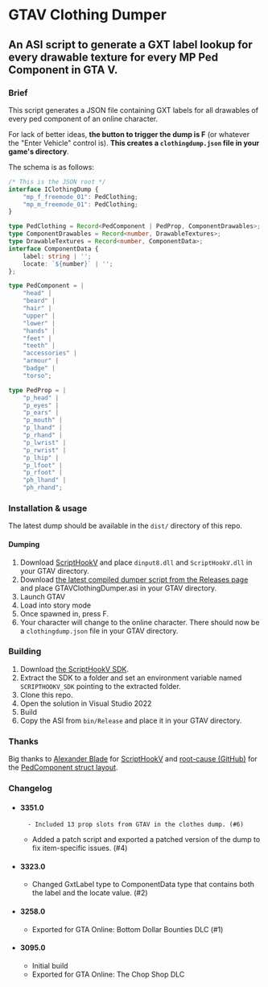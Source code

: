 # GTAV Clothing Dumper
## An ASI script to generate a GXT label lookup for every drawable texture for every MP Ped Component in GTA V.
### Brief
This script generates a JSON file containing GXT labels for all drawables of every ped component of an online character.

For lack of better ideas, **the button to trigger the dump is F** (or whatever the "Enter Vehicle" control is). **This creates a `clothingdump.json` file in your game's directory**.

The schema is as follows:

```typescript
/* This is the JSON root */
interface IClothingDump {
	"mp_f_freemode_01": PedClothing;
	"mp_m_freemode_01": PedClothing;
}

type PedClothing = Record<PedComponent | PedProp, ComponentDrawables>;
type ComponentDrawables = Record<number, DrawableTextures>;
type DrawableTextures = Record<number, ComponentData>;
interface ComponentData {
	label: string | '';
	locate: `${number}` | '';
};

type PedComponent = |
	"head" |
	"beard" |
	"hair" |
	"upper" |
	"lower" |
	"hands" |
	"feet" |
	"teeth" |
	"accessories" |
	"armour" |
	"badge" |
	"torso";

type PedProp = |
	"p_head" |
	"p_eyes" |
	"p_ears" |
	"p_mouth" |
	"p_lhand" |
	"p_rhand" |
	"p_lwrist" |
	"p_rwrist" |
	"p_lhip" |
	"p_lfoot" |
	"p_rfoot" |
	"ph_lhand" |
	"ph_rhand";
```

### Installation & usage
The latest dump should be available in the `dist/` directory of this repo.

#### Dumping
1. Download [ScriptHookV](http://www.dev-c.com/gtav/scripthookv/) and place `dinput8.dll` and `ScriptHookV.dll` in your GTAV directory.
2. Download [the latest compiled dumper script from the Releases page](https://github.com/tomezpl/gtav-clothing-dumper/releases/latest) and place GTAVClothingDumper.asi in your GTAV directory.
3. Launch GTAV
4. Load into story mode
5. Once spawned in, press F.
6. Your character will change to the online character. There should now be a `clothingdump.json` file in your GTAV directory.

### Building
1. Download [the ScriptHookV SDK](http://www.dev-c.com/gtav/scripthookv/).
2. Extract the SDK to a folder and set an environment variable named `SCRIPTHOOKV_SDK` pointing to the extracted folder.
3. Clone this repo.
4. Open the solution in Visual Studio 2022
5. Build
6. Copy the ASI from `bin/Release` and place it in your GTAV directory.

### Thanks
Big thanks to [Alexander Blade](http://www.dev-c.com/) for [ScriptHookV](http://www.dev-c.com/gtav/scripthookv/) and [root-cause (GitHub)](https://github.com/root-cause) for the [PedComponent struct layout](https://gist.github.com/root-cause/3b80234367b0c856d60bf5cb4b826f86).

### Changelog
- #### 3351.0
        - Included 13 prop slots from GTAV in the clothes dump. (#6)
  	- Added a patch script and exported a patched version of the dump to fix item-specific issues. (#4)
- #### 3323.0
	- Changed GxtLabel type to ComponentData type that contains both the label and the locate value. (#2)
- #### 3258.0
	- Exported for GTA Online: Bottom Dollar Bounties DLC (#1)
- #### 3095.0
	- Initial build
	- Exported for GTA Online: The Chop Shop DLC
